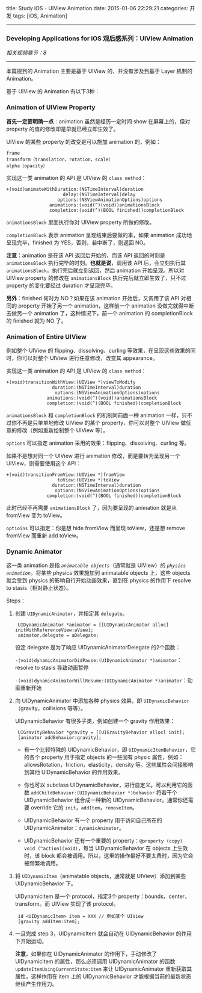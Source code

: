 title: Study iOS - UIView Animation
date: 2015-01-06 22:29:21
categories: 开发
tags: [iOS, Animation]

---

### Developing Applications for iOS 观后感系列：UIView Animation

*相关视频章节：8*

---

<!--more-->

本篇提到的 Animation 主要是基于 UIView 的，并没有涉及到基于 Layer 机制的 Animation。

基于 UIView 的 Animation 有以下3种：

### Animation of UIView Property

**首先一定要明确一点**：animation 虽然是经历一定时间 show 在屏幕上的，但对 property 的值的修改却是早就已经立即生效了。

UIView 的某些 property 的改变是可以施加 animation 的，例如：

	frame
	transform（translation，rotation，scale）
	alpha（opacity）
	
实现这一类 animation 的 API 是 UIView 的 `class method`：

	+(void)animateWithDuration:(NSTimeInterval)duration
						 delay:(NSTimeInterval)delay
					   options:(NSViewAnimationOptions)options
					animations:(void(^)(void))animationsBlock
					completion:(void(^)(BOOL finished))completionBlock
					
`animationsBlock` 里面执行你对 UIView property 所做的修改。

`completionBlock` 表示 animation 呈现结束后要做的事，如果 animation 成功地呈现完毕，finished 为 YES，否则，若中断了，则返回 NO。

**注意**：animation 是在该 API 返回后开始的，而该 API 返回的时刻是 `animationsBlock` 执行完毕的时刻。**也就是说**，调用该 API 后，会立刻执行其 `animationsBlock`，执行完后就立刻返回，然后 animation 开始呈现。所以对 UIView property 的修改在 `animationsBlock` 执行完后就立即生效了，只不过 property 的变化要经过 duration 才呈现完毕。

**另外**：finished 何时为 NO？如果在该 animation 开始后，又调用了该 API 对相同的 property 开始了另一个 animation，这样前一个 animation 没做完就得中断去做另一个 animation 了，这种情况下，前一个 animation 的 completionBlock 的 finished 就为 NO 了。

### Animation of Entire UIView

例如整个 UIView 的 flipping、dissolving、curling 等效果，在呈现这些效果的同时，你可以对整个 UIView 进行任意修改，改变其 appearance。

实现这一类 animation 的 API 是 UIView 的 `class method`：

	+(void)transitionWithView:(UIView *)viewToModify
				     duration:(NSTimeInterval)duration
					  options:(NSViewAnimationOptions)options
				   animations:(void(^)(void))animationsBlock
				   completion:(void(^)(BOOL finished))completionBlock
					
`animationsBlock` 和 `completionBlock` 的机制同前面一种 animation 一样，只不过你不再是只单单地修改 UIView 的某个 property，你可以对整个 UIView 做任意的修改（例如重新绘制整个 UIView 等）。

`options` 可以指定 animation 采用的效果：flipping、dissolving、curling 等。

如果不是想对同一个 UIView 进行 animation 修改，而是要转为呈现另一个 UIView，则需要使用这个 API：

	+(void)transitionFromView:(UIView *)fromView
					   toView:(UIView *)toView
				     duration:(NSTimeInterval)duration
					  options:(NSViewAnimationOptions)options
				   completion:(void(^)(BOOL finished))completionBlock

此时已经不再需要 `animationsBlock` 了，因为要呈现的 animation 就是从 fromView 变为 toView。

`optioins` 可以指定：你是想 hide fromView 而呈现 toView，还是想 remove fromView 而重新 add toView。

### Dynamic Animator

这一类 animation 是指 *`animatable objects`*（通常就是 UIView）的 *`physics animation`*。将某些 physics 效果施加到 animatable objects 上，这些 objects 就会受到 physics 的影响自行开始动画效果，直到在 physics 的作用下 resolve to stasis（相对静止状态）。

Steps：

1. 创建 `UIDynamicAnimator`，并指定其 `delegate`。

		UIDynamicAnimator *animator = [[UIDynamicAnimator alloc] initWithReferenceView:aView];
		animator.delegate = aDelegate;
		
	设定 delegate 是为了响应 UIDynamicAnimatorDelegate 的2个函数：
	
	`-(void)dynamicAnimatorDidPause:(UIDynamicAnimator *)animator`：resolve to stasis 导致动画暂停
	
	`-(void)dynamicAnimatorWillResume:(UIDynamicAnimator *)animator`：动画重新开始

2. 向 UIDynamicAnimator 中添加各种 physics 效果，即 `UIDynamicBehavior`（gravity，collisions 等等）。

	UIDynamicBehavior 有很多子类，例如创建一个 gravity 作用效果：
	
		UIGravityBehavior *gravity = [[UIGravityBehavior alloc] init];
		[animator addBehavior:gravity];
		
	* 有一个比较特殊的 UIDynamicBehavior，即 `UIDynamicItemBehavior`，它的各个 property 用于指定 objects 的一些固有 physic 属性，例如：allowsRotation，friction，elasticity，density 等。这些属性会间接影响到其他 UIDynamicBehavior 的作用效果。
	
	* 你也可以 subclass UIDynamicBehavior，进行自定义。可以利用它的函数 `addChildBehavior:(UIDynamicBehavior *)behavior` 将若干个 UIDynamicBehavior 组合成一种新的 UIDynamicBehavior。通常你还需要 override 它的 `init`，`addItem`，`removeItem`。
	
	* UIDynamicBehavior 有一个 property 用于访问自己所在的 UIDynamicAnimator：`dynamicAnimator`。

	* UIDynamicBehavior 还有一个重要的 property：`@property (copy) void (^action)(void)`，每当 UIDynamicBehavior 在 objects 上生效时，该 block 都会被调用。所以，这里的操作最好不要太费时，因为它会被频繁地调用。

3. 将 `UIDynamicItem`（animatable objects，通常就是 UIView）添加到某些 UIDynamicBehavior 下。

	UIDynamicItem 是一个 protocol，指定3个 property：bounds，center，transform。而 UIView 实现了该 protocol。
	
		id <UIDynamicItem> item = XXX // 例如某个 UIView
		[gravity addItem:item];

4. 一旦完成 step 3，UIDynamicItem 就会自动在 UIDynamicBehavior 的作用下开始运动。

	**注意**，如果你在 UIDynamicAnimator 的作用下，手动修改了 UIDynamicItem 的属性，那么必须调用 UIDynamicAnimator 的函数 `updateItemUsingCurrentState:item` 来让 UIDynamicAnimator 重新获取其属性，这样作用在 item 上的 UIDynamicBehavior 才能根据当前的最新状态继续产生作用力。
